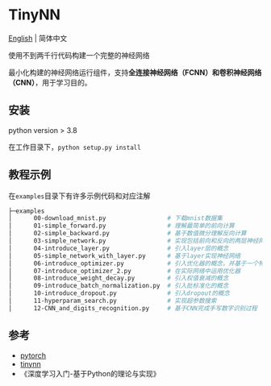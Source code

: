 # TinyNN

[English](README.md) | 简体中文

使用不到两千行代码构建一个完整的神经网络

最小化构建的神经网络运行组件，支持**全连接神经网络（FCNN）**和**卷积神经网络（CNN）**，用于学习目的。

## 安装

python version > 3.8

在工作目录下，`python setup.py install`

## 教程示例

在`examples`目录下有许多示例代码和对应注解

```bash
├─examples
│      00-download_mnist.py                 # 下载mnist数据集
│      01-simple_forward.py                 # 理解最简单的前向计算
│      02-simple_backward.py                # 基于数值微分理解反向计算
│      03-simple_network.py                 # 实现包括前向和反向的两层神经网络
│      04-introduce_layer.py                # 引入layer层的概念
│      05-simple_network_with_layer.py      # 基于layer实现神经网络
│      06-introduce_optimizer.py            # 引入优化器的概念，并基于一个特定函数比较
│      07-introduce_optimizer_2.py          # 在实际网络中运用优化器
│      08-introduce_weight_decay.py         # 引入权值衰减的概念
│      09-introduce_batch_normalization.py  # 引入批标准化的概念
│      10-introduce_dropout.py              # 引入dropout的概念
│      11-hyperparam_search.py              # 实现超参数搜索
│      12-CNN_and_digits_recognition.py     # 基于CNN完成手写数字识别过程
```

## 参考

- [pytorch](https://github.com/pytorch/pytorch)
- [tinynn](https://github.com/borgwang/tinynn)
- 《深度学习入门-基于Python的理论与实现》
